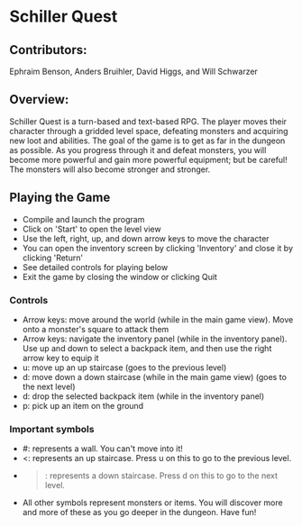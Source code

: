 # Schiller Quest
## Contributors:
Ephraim Benson, Anders Bruihler, David Higgs, and Will Schwarzer

## Overview:
Schiller Quest is a turn-based and text-based RPG. The player moves their character through a gridded level space, defeating monsters and acquiring new loot and abilities. The goal of the game is to get as far in the dungeon as possible. As you progress through it and defeat monsters, you will become more powerful and gain more powerful equipment; but be careful! The monsters will also become stronger and stronger.

## Playing the Game
* Compile and launch the program
* Click on 'Start' to open the level view
* Use the left, right, up, and down arrow keys to move the character
* You can open the inventory screen by clicking 'Inventory' and close it by clicking 'Return'
* See detailed controls for playing below
* Exit the game by closing the window or clicking Quit

### Controls
* Arrow keys: move around the world (while in the main game view). Move onto a monster's square to attack them
* Arrow keys: navigate the inventory panel (while in the inventory panel). Use up and down to select a backpack item, and then use the right arrow key to equip it
* u: move up an up staircase (goes to the previous level)
* d: move down a down staircase (while in the main game view) (goes to the next level)
* d: drop the selected backpack item (while in the inventory panel)
* p: pick up an item on the ground

### Important symbols
* #: represents a wall. You can't move into it!
* <: represents an up staircase. Press u on this to go to the previous level.
* >: represents a down staircase. Press d on this to go to the next level.
* All other symbols represent monsters or items. You will discover more and more of these as you go deeper in the dungeon. Have fun!
